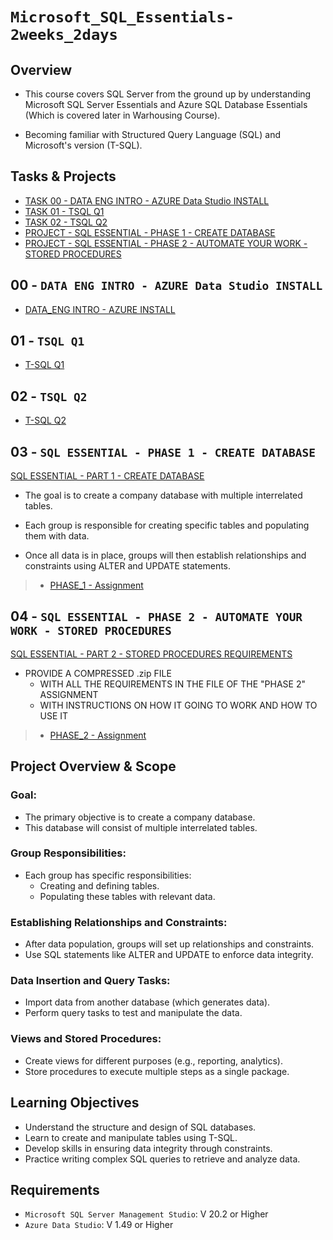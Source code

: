# ```Microsoft_SQL_Essentials-2weeks_2days```

## Overview

- This course covers SQL Server from the ground up by understanding Microsoft SQL Server Essentials and Azure SQL Database Essentials (Which is covered later in Warhousing Course).

- Becoming familiar with Structured Query Language (SQL) and Microsoft's version (T-SQL).

## Tasks & Projects

- [TASK 00 - DATA ENG INTRO - AZURE Data Studio INSTALL](../../../tree/main/TASK%2000%20-%20DATA%20ENG%20INTRO%20-%20AZURE%20Data%20Studio%20INSTALL/)
- [TASK 01 - TSQL Q1](../../../tree/main/TASK%2001%20-%20TSQL%20Q1/)
- [TASK 02 - TSQL Q2](../../../tree/main/TASK%2002%20-%20TSQL%20Q2/)
- [PROJECT - SQL ESSENTIAL - PHASE 1 - CREATE DATABASE](../../../tree/main/phase_1/)
- [PROJECT - SQL ESSENTIAL - PHASE 2 - AUTOMATE YOUR WORK - STORED PROCEDURES](../../../tree/main/phase_2/)

## 00 -  ```DATA ENG INTRO - AZURE Data Studio INSTALL```

   *  [DATA_ENG INTRO - AZURE INSTALL](https://docs.google.com/forms/d/e/1FAIpQLSfYLUUHL9H-2L1_-57xPB_o9sIgOg-ChdjJLjJHsb2jW1QomQ/viewform?usp=sf_link)

## 01 - ```TSQL Q1```

   *  [T-SQL Q1](https://docs.google.com/forms/d/e/1FAIpQLSfO-HCjvEKBcLfNl9uUdh9vCM67eIHR5i3T3HaxaWFXF3sQMA/viewform?usp=sf_link)

## 02 - ```TSQL Q2```

   *  [T-SQL Q2](https://docs.google.com/forms/d/e/1FAIpQLSeX8cSKxCSH0JSF2_49HpcgBMLBCOdAPbaEit1tJFu2tXnqRg/viewform?usp=sf_link)

## 03 - ```SQL ESSENTIAL - PHASE 1 - CREATE DATABASE```

[SQL ESSENTIAL - PART 1 - CREATE DATABASE](phase1/)

* The goal is to create a company database with multiple interrelated tables.

* Each group is responsible for creating specific tables and populating them with data.

* Once all data is in place, groups will then establish relationships and constraints using ALTER and UPDATE statements.

>- [PHASE_1 - Assignment](https://docs.google.com/forms/d/e/1FAIpQLSeKgp7XjKN3o0EKJynFTaXXam-DxEKEJPFkOD8n7iJyNPqTgQ/viewform?usp=sf_link)



## 04 - ```SQL ESSENTIAL - PHASE 2 - AUTOMATE YOUR WORK - STORED PROCEDURES```

[SQL ESSENTIAL - PART 2 - STORED PROCEDURES REQUIREMENTS](phase_2/)
 * PROVIDE A COMPRESSED .zip  FILE
     * WITH ALL THE REQUIREMENTS IN THE FILE OF THE "PHASE 2"   ASSIGNMENT
     * WITH INSTRUCTIONS ON HOW IT GOING TO WORK AND HOW TO USE IT

>- [PHASE_2 - Assignment](<https://docs.google.com/forms/d/e/1FAIpQLSeFp5CBmZ9fbf09OAWeFlpuNhuAhzrsCeb-5is52JNh_j1EbA/viewform?usp=sf_link>)


## Project Overview & Scope

### Goal:

- The primary objective is to create a company database.
- This database will consist of multiple interrelated tables.

### Group Responsibilities:

- Each group has specific responsibilities:
    - Creating and defining tables.
    - Populating these tables with relevant data.

### Establishing Relationships and Constraints:

- After data population, groups will set up relationships and constraints.
- Use SQL statements like ALTER and UPDATE to enforce data integrity.

### Data Insertion and Query Tasks:

- Import data from another database (which generates data).
- Perform query tasks to test and manipulate the data.

### Views and Stored Procedures:

- Create views for different purposes (e.g., reporting, analytics).
- Store procedures to execute multiple steps as a single package.


## Learning Objectives

- Understand the structure and design of SQL databases.
- Learn to create and manipulate tables using T-SQL.
- Develop skills in ensuring data integrity through constraints.
- Practice writing complex SQL queries to retrieve and analyze data.


## Requirements

- `Microsoft SQL Server Management Studio`: V 20.2 or Higher
- `Azure Data Studio`: V 1.49 or Higher


